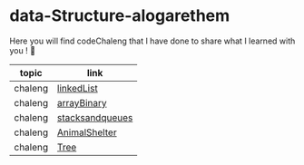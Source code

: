 # data-Structure-alogarethem

Here you will find codeChaleng that I have done  to share what I learned with you ! 💙

 topic          | link  |
| ------------- | ------------- |
| chaleng |[linkedList](chalenges/LinkedListt/lib/src/main/java/linkedListt)  |
| chaleng |[arrayBinary](chalenges/arrayBinary/lib/src/main/java/arrayBinary)  |
| chaleng |[stacksandqueues](chalenges/stacksandqueues/lib/src/main/java/stacksandqueues)  |
| chaleng |[AnimalShelter](chalenges/utilities/lib/src/main/java/utilities)  |
| chaleng |[Tree](chalenges/tree/lib/src/main/java/tree)  |

